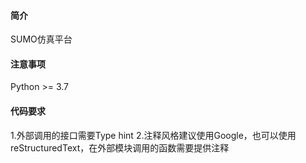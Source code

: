 #### 简介
SUMO仿真平台
#### 注意事项
Python >= 3.7
#### 代码要求
1.外部调用的接口需要Type hint
2.注释风格建议使用Google，也可以使用reStructuredText，在外部模块调用的函数需要提供注释